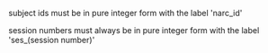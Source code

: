 subject ids must be in pure integer form with the label 'narc_id'

session numbers must always be in pure integer form with the label 'ses_(session number)'